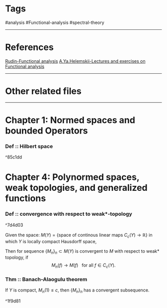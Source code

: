 # Tags
#analysis #Functional-analysis #spectral-theory


---

# References
[Rudin-Functional analysis](skim:///Users/zhdeng/Library/CloudStorage/OneDrive-tp3ns/Deng-Presonal%20Files/Mathematics/analysis%20and%20equation/analysis/Rudin/Walter.Rudin-Functional%20analysis.pdf#page=5)
[A.Ya.Helemskii-Lectures and exercises on Functional analysis](skim:///Users/zhdeng/Library/CloudStorage/OneDrive-tp3ns/Deng-Presonal%20Files/Mathematics/analysis%20and%20equation/analysis/Functional%20Analysis/A.%20Ya.%20Helemskii-Lectures%20and%20exercises%20on%20functional%20analysis.pdf#page=6)

---


# Other related files


---
# Chapter 1: Normed spaces and bounded Operators


### Def :: Hilbert space

^85c1dd



# Chapter 4: Polynormed spaces, weak topologies, and generalized functions


### Def :: convergence with respect to  weak*-topology

^7d4d03

Given the space: $M(Y)=\{\text{space of continous linear maps}\ C_{c}(Y)\to \mathbb{R}\}$ in which $Y$ is locally compact Hausdorff space,

Then for sequence $\{M_{n}\}_{n}\subset M(Y)$ is convergent to $M$ with respect to  weak* topology, if $$
M_{n}(f)\to M(f) \ \ \ \text{for all}\ f \in C_{c}(Y).
$$
### Thm :: Banach-Alaogulu theorem

If $Y$ is compact, $M_{n}(1)\leq c$, then $\{M_{n}\}_{n}$ has a convergent subsequence.

^1f9d81
